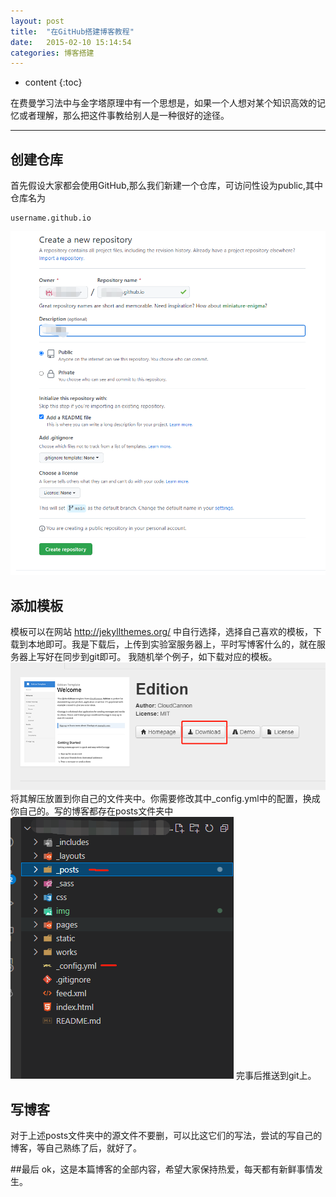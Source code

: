 ```yaml
---
layout: post
title:  "在GitHub搭建博客教程"
date:   2015-02-10 15:14:54
categories: 博客搭建
---
```

* content
{:toc}

在费曼学习法中与金字塔原理中有一个思想是，如果一个人想对某个知识高效的记忆或者理解，那么把这件事教给别人是一种很好的途径。

---
## 创建仓库
首先假设大家都会使用GitHub,那么我们新建一个仓库，可访问性设为public,其中仓库名为 
```
username.github.io
```
![创建仓库示意图](https://github.com/lihanxing/lihanxing.github.io/blob/main/img/2022-5-14/1.png)

## 添加模板
模板可以在网站 http://jekyllthemes.org/ 中自行选择，选择自己喜欢的模板，下载到本地即可。我是下载后，上传到实验室服务器上，平时写博客什么的，就在服务器上写好在同步到git即可。
我随机举个例子，如下载对应的模板。
![下载模板](https://github.com/lihanxing/lihanxing.github.io/blob/main/img/2022-5-14/2.png)
将其解压放置到你自己的文件夹中。你需要修改其中_config.yml中的配置，换成你自己的。写的博客都存在posts文件夹中
![文件目录](https://github.com/lihanxing/lihanxing.github.io/blob/main/img/2022-5-14/3.png)
完事后推送到git上。

## 写博客
对于上述posts文件夹中的源文件不要删，可以比这它们的写法，尝试的写自己的博客，等自己熟练了后，就好了。

##最后
ok，这是本篇博客的全部内容，希望大家保持热爱，每天都有新鲜事情发生。